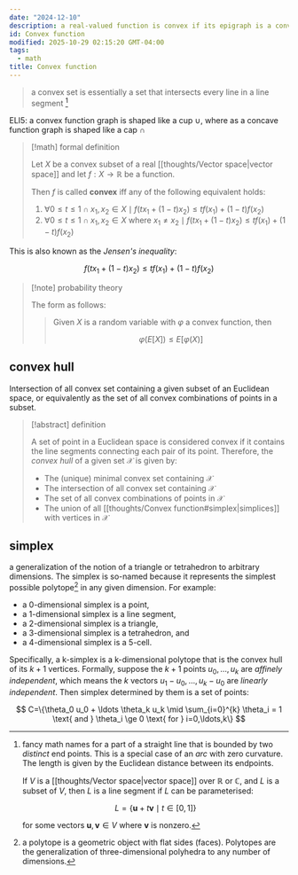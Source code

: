 ```yaml
---
date: "2024-12-10"
description: a real-valued function is convex if its epigraph is a convex set
id: Convex function
modified: 2025-10-29 02:15:20 GMT-04:00
tags:
  - math
title: Convex function
---
```


> a convex set is essentially a set that intersects every line in a line segment [^lineseg]

[^lineseg]:
    fancy math names for a part of a straight line that is bounded by two _distinct_ end points.
    This is a special case of an _arc_ with zero curvature. The length is given by the Euclidean distance between its endpoints.

    If $V$ is a [[thoughts/Vector space|vector space]] over $\mathbb{R}$ or $\mathbb{C}$, and $L$ is a subset of $V$, then $L$ is a line segment if $L$ can be parameterised:

    $$
    L = \{\mathbf{u} + t\mathbf{v} \mid t \in [0,1]\}
    $$

    for some vectors $\mathbf{u}, \mathbf{v} \in V$ where $\mathbf{v}$ is nonzero.

ELI5: a convex function graph is shaped like a cup $\cup$, where as a concave function graph is shaped like a cap $\cap$

> [!math] formal definition
>
> Let $X$ be a convex subset of a real [[thoughts/Vector space|vector space]] and let $f: X \to \mathbb{R}$ be a function.
>
> Then $f$ is called **convex** iff any of the following equivalent holds:
>
> 1. $\forall 0 \le t \le 1 \cap x_{1}, x_{2} \in X \mid f(tx_{1}+(1-t)x_{2}) \le tf(x_{1}) + (1-t)f(x_{2})$
> 2. $\forall 0 \le t \le 1 \cap x_{1}, x_{2} \in X \text{ where } x_{1} \neq x_{2} \mid f(tx_{1}+(1-t)x_{2}) \le tf(x_{1}) + (1-t)f(x_{2})$

This is also known as the _Jensen's inequality_:

$$
f(tx_{1} + (1-t)x_{2}) \le tf(x_{1}) + (1-t)f(x_{2})
$$

> [!note] probability theory
>
> The form as follows:
>
> > Given $X$ is a random variable with $\varphi$ a convex function, then
> >
> > $$
> > \varphi(E[X]) \le E[\varphi{(X)}]
> > $$

## convex hull

Intersection of all convex set containing a given subset of an Euclidean space, or equivalently as the set of all convex combinations of points in a subset.

> [!abstract] definition
>
> A set of point in a Euclidean space is considered convex if it contains the line segments connecting each pair of its point. Therefore, the _convex hull_ of a given set $\mathcal{X}$ is given by:
>
> - The (unique) minimal convex set containing $\mathcal{X}$
> - The intersection of all convex set containing $\mathcal{X}$
> - The set of all convex combinations of points in $\mathcal{X}$
> - The union of all [[thoughts/Convex function#simplex|simplices]] with vertices in $\mathcal{X}$

## simplex

a generalization of the notion of a triangle or tetrahedron to arbitrary dimensions. The simplex is so-named because it represents the simplest possible polytope[^2] in any given dimension. For example:

- a 0-dimensional simplex is a point,
- a 1-dimensional simplex is a line segment,
- a 2-dimensional simplex is a triangle,
- a 3-dimensional simplex is a tetrahedron, and
- a 4-dimensional simplex is a 5-cell.

Specifically, a k-simplex is a k-dimensional polytope that is the convex hull of its $k+1$ vertices.
Formally, suppose the $k+1$ points $u_0, \ldots, u_k$ are _affinely independent_, which means the $k$ vectors $u_1 - u_0, \ldots, u_k - u_0$ are _linearly independent_.
Then simplex determined by them is a set of points:

$$
C=\{\theta_0 u_0 + \ldots \theta_k u_k \mid \sum_{i=0}^{k} \theta_i = 1 \text{ and } \theta_i \ge 0 \text{ for } i=0,\ldots,k\}
$$

[^2]: a polytope is a geometric object with flat sides (faces). Polytopes are the generalization of three-dimensional polyhedra to any number of dimensions.

